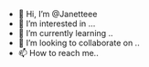  - 👋 Hi, I’m @Janetteee
- 👀 I’m interested in ...
- 🌱 I’m currently learning ..
- 💞️ I’m looking to collaborate on ..
- 📫 How to reach me..
